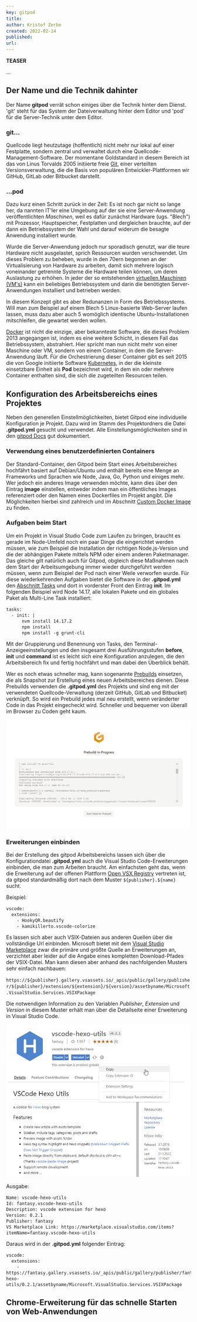 ```yaml
---
key: gitpod
title: 
author: Kristof Zerbe
created: 2022-02-14
published: 
url:
---
```


**TEASER**

...

## Der Name und die Technik dahinter

Der Name **gitpod** verrät schon einiges über die Technik hinter dem Dienst. 'git' steht für das System der Dateiverwaltung hinter dem Editor und 'pod' für die Server-Technik unter dem Editor.

### git...

Quellcode liegt heutzutage (hoffentlich) nicht mehr nur lokal auf einer Festplatte, sondern zentral und verwaltet durch eine Quellcode-Management-Software. Der momentane Goldstandard in diesem Bereich ist das von Linus Torvalds 2005 initiierte freie [Git](https://de.wikipedia.org/wiki/Git), einer verteilten Versionsverwaltung, die die Basis von populären Entwickler-Plattformen wir GitHub, GitLab oder Bitbucket darstellt.

### ...pod

Dazu kurz einen Schritt zurück in der Zeit: Es ist noch gar nicht so lange her, da nannten IT'ler eine Umgebung auf der sie eine Server-Anwendung veröffentlichten *Maschinen*, weil es dafür zunächst Hardware (ugs. "Blech") mit Prozessor, Hauptspeicher, Festplatten und dergleichen brauchte, auf der dann ein Betriebssystem der Wahl und darauf widerum die besagte Anwendung installiert wurde.

Wurde die Server-Anwendung jedoch nur sporadisch genutzt, war die teure Hardware nicht ausgelastet, sprich Ressourcen wurden verschwendet. Um dieses Problem zu beheben, wurde in den 70ern begonnen an der Virtualisierung von Hardware zu arbeiten, damit sich mehrere logisch voneinander getrennte Systeme die Hardware teilen können, um deren Auslastung zu erhöhen. In jeder der so entstehenden [virtuellen Maschinen (VM's)](https://de.wikipedia.org/wiki/Virtuelle_Maschine) kann ein beliebiges Betriebssystem und darin die benötigten Server-Anwendungen installiert und betrieben werden.

In diesem Konzept gibt es aber Redunanzen in Form des Betriebssystems. Will man zum Beispiel auf einem Blech 5 Linux-basierte Web-Server laufen lassen, muss dazu aber auch 5 womöglich identische Ubuntu-Installationen mitschleifen, die gewartet werden wollen.

[Docker](https://de.wikipedia.org/wiki/Docker_(Software)) ist nicht die einzige, aber bekannteste Software, die dieses Problem 2013 angegangen ist, indem es eine weitere Schicht, in diesem Fall das Betriebssystem, abstrahiert. Hier spricht man nun nicht mehr von einer Maschine oder VM, sondern von einem Container, in dem die Server-Anwendung läuft. Für die Orchestrierung dieser Container gibt es seit 2015 die von Google initiierte Software [Kubernetes](https://de.wikipedia.org/wiki/Kubernetes), in der die kleinste einsetzbare Einheit als **Pod** bezeichnet wird, in dem ein oder mehrere Container enthalten sind, die sich die zugeteilten Resourcen teilen.

## Konfiguration des Arbeitsbereichs eines Projektes

Neben den generellen Einstellmöglichkeiten, bietet Gitpod eine individuelle Konfiguration je Projekt. Dazu wird im Stamm des Projektordners die Datei **.gitpod.yml** gesucht und verwendet. Alle Einstellungsmöglichkeiten sind in den [gitpod Docs](https://www.gitpod.io/docs/references/gitpod-yml) gut dokumentiert.

### Verwendung eines benutzerdefinierten Containers

Der Standard-Container, den Gitpod beim Start eines Arbeitsbereiches hochfährt basiert auf Debian/Ubuntu und enthält bereits eine Menge an Frameworks und Sprachen wie Node, Java, Go, Python und einiges mehr. Wer jedoch ein anderes Image verwenden möchte, kann dies über den Eintrag **image** einstellen, entweder indem man ein öffentliches Images referenziert oder den Namen eines Dockerfiles im Projekt angibt. Die Möglichkeiten hierbei sind zahlreich und im Abschnitt [Custom Docker Image](https://www.gitpod.io/docs/config-docker) zu finden.

### Aufgaben beim Start

Um ein Projekt in Visual Studio Code zum Laufen zu bringen, braucht es gerade im  Node-Umfeld noch ein paar Dinge die eingerichtet werden müssen, wie zum Beispiel die Installation der richtigen Node.js-Version und die der abhängigen Pakete mittels NPM oder einem anderen Paketmanager. Das gleiche gilt natürlich auch für Gitpod, obgleich diese Maßnahmen nach dem Start der Arbeitsumgebung immer wieder durchgeführt werden müssen, wenn zum Beispiel der Pod nach einer Weile verworfen wurde. Für diese wiederkehrenden Aufgaben bietet die Software in der **.gitpod.yml** den [Abschnitt Tasks](https://www.gitpod.io/docs/config-start-tasks) und dort in vorderster Front den Eintrag **init**. Im folgenden Beispiel wird Node 14.17, alle lokalen Pakete und ein globales Paket  als Multi-Line Task installiert:

```
tasks:
  - init: |
      nvm install 14.17.2
      npm install
      npm install -g grunt-cli
```

Mit der Gruppierung und Benennung von Tasks, den Terminal-Anzeigeeinstellungen und den insgesamt drei Ausführungsstufen **before**, **init** und **command** ist es leicht sich eine Konfiguration anzulegen, die den Arbeitsbereich fix und fertig hochfährt und man dabei den Überblick behält.

Wer es noch etwas schneller mag, kann sogenannte [Prebuilds](https://www.gitpod.io/docs/prebuilds) einsetzen, die als Snapshot zur Erstellung eines neuen Arbeitsbereiches dienen. Diese Prebuilds verwenden die **.gitpod.yml** des Projekts und sind eng mit der verwendeten Quellcode-Verwaltung (derzeit GitHub, GitLab und Bitbucket) verknüpft. So wird ein Prebuild jedes mal neu erstellt, wenn veränderter Code in das Projekt eingecheckt wird. Schneller und bequemer von überall im Browser zu Coden geht kaum.

![Gitpod Prebuild via Github](prebuild.png)

### Erweiterungen einbinden

Bei der Erstellung des gitpod Arbeitsbereichs lassen sich über die Konfigurationdatei **.gitpod.yml** auch die Visual Studio Code-Erweiterungen einbinden, die man zum Arbeiten braucht. Am einfachsten geht das, wenn die Erweiterung auf der offenen Plattform [Open VSX Registry](https://open-vsx.org) vertreten ist, da gitpod standardmäßig dort nach dem Muster ``${publisher}.${name}`` sucht.

Beispiel:

```
vscode:
  extensions:
    - HookyQR.beautify
    - kamikillerto.vscode-colorize
```

Es lassen sich aber auch VSIX-Dateien aus anderen Quellen über die vollständige Url einbinden. Microsoft bietet mit dem [Visual Studio Marketplace](https://marketplace.visualstudio.com/) zwar die primäre und größte Quelle an Erweiterungen an, verzichtet aber leider auf die Angabe eines kompletten Download-Pfades der VSIX-Datei. Man kann diesen aber anhand des nachfolgenden Musters sehr einfach nachbauen:

``https://${publisher}.gallery.vsassets.io/_apis/public/gallery/publisher/${publisher}/extension/${extension}/${version}/assetbyname/Microsoft.VisualStudio.Services.VSIXPackage``

Die notwendigen Information zu den Variablen *Publisher*, *Extension* und *Version* in diesem Muster erhält man über die Detailseite einer Erweiterung in Visual Studio Code.

![Detail-Seite der Erweiterung in Visual Studio Code](vscode-hexo-utils-details-page.png)

Ausgabe:

```
Name: vscode-hexo-utils
Id: fantasy.vscode-hexo-utils
Description: vscode extension for hexo
Version: 0.2.1
Publisher: fantasy
VS Marketplace Link: https://marketplace.visualstudio.com/items?itemName=fantasy.vscode-hexo-utils
```

Daraus wird in der **.gitpod.yml** folgender Eintrag:

```
vscode:
  extensions:
    - https://fantasy.gallery.vsassets.io/_apis/public/gallery/publisher/fantasy/extension/vscode-hexo-utils/0.2.1/assetbyname/Microsoft.VisualStudio.Services.VSIXPackage
```

## Chrome-Erweiterung für das schnelle Starten von Web-Anwendungen


